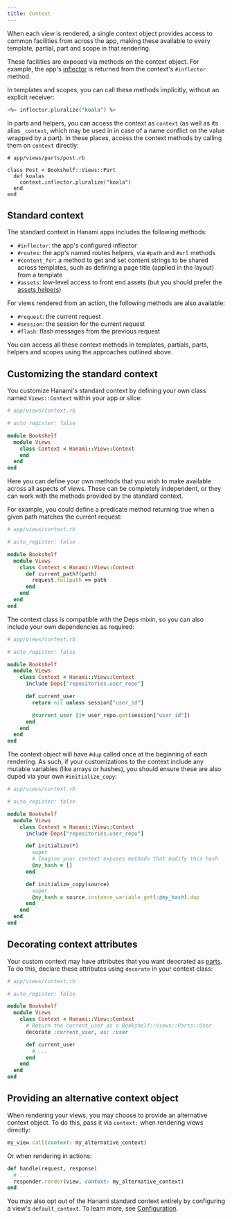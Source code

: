 ```yaml
---
title: Context
---
```


When each view is rendered, a single context object provides access to common facilities from across the app, making these available to every template, partial, part and scope in that rendering.

These facilities are exposed via methods on the context object. For example, the app's [inflector](/v2.2/app/app-config) is returned from the context's `#inflector` method.

In templates and scopes, you can call these methods implicitly, without an explicit receiver:

```sql
<%= inflector.pluralize("koala") %>
```

In parts and helpers, you can access the context as `context` (as well as its alias `_context`, which may be used in in case of a name conflict on the value wrapped by a part). In these places, access the context methods by calling them on `context` directly:

```
# app/views/parts/post.rb

class Post < Bookshelf::Views::Part
  def koalas
    context.inflector.pluralize("koala")
  end
end
```

## Standard context

The standard context in Hanami apps includes the following methods:

- `#inflector`: the app's configured inflector
- `#routes`: the app's named routes helpers, via `#path` and `#url` methods
- `#content_for`: a method to get and set content strings to be shared across templates, such as defining a page title (applied in the layout) from a template
- `#assets`: low-level access to front end assets (but you should prefer the [assets helpers](/v2.2/helpers/assets/))

For views rendered from an action, the following methods are also available:

- `#request`: the current request
- `#session`: the session for the current request
- `#flash`: flash messages from the previous request

You can access all these context methods in templates, partials, parts, helpers and scopes using the approaches outlined above.

## Customizing the standard context

You customize Hanami's standard context by defining your own class named `Views::Context` within your app or slice:

```ruby
# app/views/context.rb

# auto_register: false

module Bookshelf
  module Views
    class Context < Hanami::View::Context
    end
  end
end
```

Here you can define your own methods that you wish to make available across all aspects of views. These can be completely independent, or they can work with the methods provided by the standard context.

For example, you could define a predicate method returning true when a given path matches the current request:

```ruby
# app/views/context.rb

# auto_register: false

module Bookshelf
  module Views
    class Context < Hanami::View::Context
      def current_path?(path)
        request.fullpath == path
      end
    end
  end
end
```

The context class is compatible with the Deps mixin, so you can also include your own dependencies as required:

```ruby
# app/views/context.rb

# auto_register: false

module Bookshelf
  module Views
    class Context < Hanami::View::Context
      include Deps["repositories.user_repo"]

      def current_user
        return nil unless session["user_id"]

        @current_user ||= user_repo.get(session["user_id"])
      end
    end
  end
end
```

The context object will have `#dup` called once at the beginning of each rendering. As such, if your customizations to the context include any mutable variables (like arrays or hashes), you should ensure these are also duped via your own `#initialize_copy`:

```ruby
# app/views/context.rb

# auto_register: false

module Bookshelf
  module Views
    class Context < Hanami::View::Context
      include Deps["repositories.user_repo"]

      def initialize(*)
        super
        # Imagine your context exposes methods that modify this hash
        @my_hash = []
      end

      def initialize_copy(source)
        super
        @my_hash = source.instance_variable_get(:@my_hash).dup
      end
    end
  end
end
```

## Decorating context attributes

Your custom context may have attributes that you want deocrated as [parts](/v2.2/views/parts/). To do this, declare these attributes using `decorate` in your context class:

```ruby
# app/views/context.rb

# auto_register: false

module Bookshelf
  module Views
    class Context < Hanami::View::Context
      # Return the current_user as a Bookshelf::Views::Parts::User
      decorate :current_user, as: :user

      def current_user
        # ...
      end
    end
  end
end
```

## Providing an alternative context object

When rendering your views, you may choose to provide an alternative context object. To do this, pass it via `context:` when rendering views directly:

```ruby
my_view.call(context: my_alternative_context)
```

Or when rendering in actions:

```ruby
def handle(request, response)
  # ...
  responder.render(view, context: my_alternative_context)
end
```

You may also opt out of the Hanami standard context entirely by configuring a view's `default_context`. To learn more, see [Configuration](/v2.2/views/configuration/).
